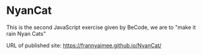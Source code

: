 # NyanCat
This is the second JavaScript exercise given by BeCode, we are to "make it rain Nyan Cats"


URL of published site: https://frannyaimee.github.io/NyanCat/
